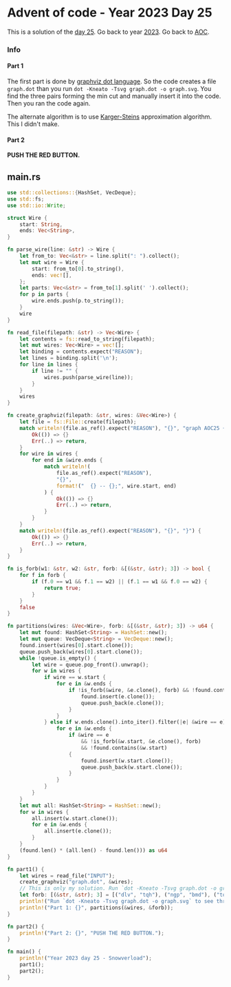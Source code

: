 # Advent of code - Year 2023 Day 25

This is a solution of the [day 25](https://adventofcode.com/2023/day/25). Go back to year [2023](2023.md). Go back to [AOC](../adventofcode.md).

### Info

#### Part 1

The first part is done by [graphviz dot language](https://graphviz.org/doc/info/lang.html). So the code creates a file `graph.dot` than you run `dot -Kneato -Tsvg graph.dot -o graph.svg`. You find the three pairs forming the min cut and manually insert it into the code. Then you ran the code again.

The alternate algorithm is to use [Karger-Steins](https://en.wikipedia.org/wiki/Karger%27s_algorithm) approximation algorithm. This I didn't make.

#### Part 2

**PUSH THE RED BUTTON.**

## main.rs

```rs
use std::collections::{HashSet, VecDeque};
use std::fs;
use std::io::Write;

struct Wire {
    start: String,
    ends: Vec<String>,
}

fn parse_wire(line: &str) -> Wire {
    let from_to: Vec<&str> = line.split(": ").collect();
    let mut wire = Wire {
        start: from_to[0].to_string(),
        ends: vec![],
    };
    let parts: Vec<&str> = from_to[1].split(' ').collect();
    for p in parts {
        wire.ends.push(p.to_string());
    }
    wire
}

fn read_file(filepath: &str) -> Vec<Wire> {
    let contents = fs::read_to_string(filepath);
    let mut wires: Vec<Wire> = vec![];
    let binding = contents.expect("REASON");
    let lines = binding.split('\n');
    for line in lines {
        if line != "" {
            wires.push(parse_wire(line));
        }
    }
    wires
}

fn create_graphviz(filepath: &str, wires: &Vec<Wire>) {
    let file = fs::File::create(filepath);
    match writeln!(file.as_ref().expect("REASON"), "{}", "graph AOC25 {") {
        Ok(()) => {}
        Err(..) => return,
    }
    for wire in wires {
        for end in &wire.ends {
            match writeln!(
                file.as_ref().expect("REASON"),
                "{}",
                format!("  {} -- {};", wire.start, end)
            ) {
                Ok(()) => {}
                Err(..) => return,
            }
        }
    }
    match writeln!(file.as_ref().expect("REASON"), "{}", "}") {
        Ok(()) => {}
        Err(..) => return,
    }
}

fn is_forb(w1: &str, w2: &str, forb: &[(&str, &str); 3]) -> bool {
    for f in forb {
        if (f.0 == w1 && f.1 == w2) || (f.1 == w1 && f.0 == w2) {
            return true;
        }
    }
    false
}

fn partitions(wires: &Vec<Wire>, forb: &[(&str, &str); 3]) -> u64 {
    let mut found: HashSet<String> = HashSet::new();
    let mut queue: VecDeque<String> = VecDeque::new();
    found.insert(wires[0].start.clone());
    queue.push_back(wires[0].start.clone());
    while !queue.is_empty() {
        let wire = queue.pop_front().unwrap();
        for w in wires {
            if wire == w.start {
                for e in &w.ends {
                    if !is_forb(&wire, &e.clone(), forb) && !found.contains(&e.clone()) {
                        found.insert(e.clone());
                        queue.push_back(e.clone());
                    }
                }
            } else if w.ends.clone().into_iter().filter(|e| &wire == e).count() > 0 {
                for e in &w.ends {
                    if &wire == e
                        && !is_forb(&w.start, &e.clone(), forb)
                        && !found.contains(&w.start)
                    {
                        found.insert(w.start.clone());
                        queue.push_back(w.start.clone());
                    }
                }
            }
        }
    }
    let mut all: HashSet<String> = HashSet::new();
    for w in wires {
        all.insert(w.start.clone());
        for e in &w.ends {
            all.insert(e.clone());
        }
    }
    (found.len() * (all.len() - found.len())) as u64
}

fn part1() {
    let wires = read_file("INPUT");
    create_graphviz("graph.dot", &wires);
    // This is only my solution. Run `dot -Kneato -Tsvg graph.dot -o graph.svg` to create your graph.
    let forb: [(&str, &str); 3] = [("dlv", "tqh"), ("ngp", "bmd"), ("tqr", "grd")];
    println!("Run `dot -Kneato -Tsvg graph.dot -o graph.svg` to see three edges.");
    println!("Part 1: {}", partitions(&wires, &forb));
}

fn part2() {
    println!("Part 2: {}", "PUSH THE RED BUTTON.");
}

fn main() {
    println!("Year 2023 day 25 - Snowverload");
    part1();
    part2();
}
```

